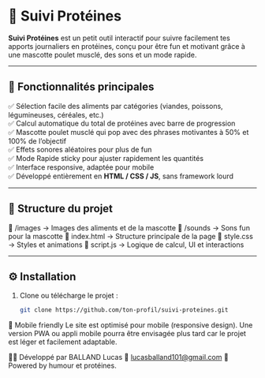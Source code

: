 # 🍗 Suivi Protéines

**Suivi Protéines** est un petit outil interactif pour suivre facilement tes apports journaliers en protéines, conçu pour être fun et motivant grâce à une mascotte poulet musclé, des sons et un mode rapide.

---

## 🚀 Fonctionnalités principales

✅ Sélection facile des aliments par catégories (viandes, poissons, légumineuses, céréales, etc.)  
✅ Calcul automatique du total de protéines avec barre de progression  
✅ Mascotte poulet musclé qui pop avec des phrases motivantes à 50% et 100% de l’objectif  
✅ Effets sonores aléatoires pour plus de fun  
✅ Mode Rapide sticky pour ajuster rapidement les quantités  
✅ Interface responsive, adaptée pour mobile  
✅ Développé entièrement en **HTML / CSS / JS**, sans framework lourd

---

## 📂 Structure du projet

📁 /images → Images des aliments et de la mascotte
📁 /sounds → Sons fun pour la mascotte
📄 index.html → Structure principale de la page
📄 style.css → Styles et animations
📄 script.js → Logique de calcul, UI et interactions

---

## ⚙️ Installation

1. Clone ou télécharge le projet :  
   ```bash
   git clone https://github.com/ton-profil/suivi-proteines.git


📱 Mobile friendly
Le site est optimisé pour mobile (responsive design).
Une version PWA ou appli mobile pourra être envisagée plus tard car le projet est léger et facilement adaptable.


👨‍💻 Développé par
BALLAND Lucas
📧 lucasballand101@gmail.com
🐔 Powered by humour et protéines.